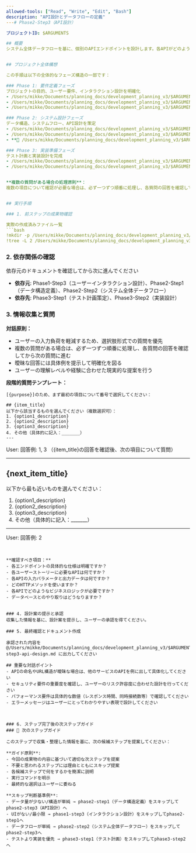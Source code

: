 ```yaml
---
allowed-tools: ["Read", "Write", "Edit", "Bash"]
description: "API設計とデータフローの定義"
---# Phase2-Step3（API設計）

プロジェクトID: $ARGUMENTS

## 概要
システム全体データフローを基に、個別のAPIエンドポイントを設計します。各APIがどのようにデータを処理し、データベースとの間でどのようにやり取りするかを**APIごとのフローチャート**で表現します。個別APIの詳細な入出力仕様とビジネスロジックを定義します。


## プロジェクト全体構想

この手順は以下の全体的なフェーズ構造の一部です：

### Phase 1: 要件定義フェーズ
プロジェクトの目的、ユーザー要件、インタラクション設計を明確化
- /Users/mikke/Documents/planning_docs/development_planning_v3/$ARGUMENTS/phase1-step1-idea-and-goals.md # アイデアと目標の明確化
- /Users/mikke/Documents/planning_docs/development_planning_v3/$ARGUMENTS/phase1-step2-user-requirements.md # ユーザー要件定義
- /Users/mikke/Documents/planning_docs/development_planning_v3/$ARGUMENTS/phase1-step3-user-interaction.md # ユーザーインタラクション設計

### Phase 2: システム設計フェーズ
データ構造、システムフロー、API設計を策定
- /Users/mikke/Documents/planning_docs/development_planning_v3/$ARGUMENTS/phase2-step1-data-structure.md # データ構造定義
- /Users/mikke/Documents/planning_docs/development_planning_v3/$ARGUMENTS/phase2-step2-system-dataflow.md # システム全体データフロー設計
- **🎯 /Users/mikke/Documents/planning_docs/development_planning_v3/$ARGUMENTS/phase2-step3-api-design.md** # API設計（個別API） ← **現在のステップ**

### Phase 3: 実装準備フェーズ
テスト計画と実装設計を完成
- /Users/mikke/Documents/planning_docs/development_planning_v3/$ARGUMENTS/phase3-step1-test-plan.md # テスト計画策定
- /Users/mikke/Documents/planning_docs/development_planning_v3/$ARGUMENTS/phase3-step2-implementation-design.md # 実装設計


**複数の質問がある場合の処理原則**：
複数の項目について確認が必要な場合は、必ず一つずつ順番に処理し、各質問の回答を確認してから次の質問に進む。一度に全ての質問を提示することは避け、段階的なアプローチを取る。


## 実行手順

### 1. 前ステップの成果物確認

実際の作成済みファイル一覧
```bash
!mkdir -p /Users/mikke/Documents/planning_docs/development_planning_v3/$ARGUMENTS
!tree -L 2 /Users/mikke/Documents/planning_docs/development_planning_v3/$ARGUMENTS | ls -l /Users/mikke/Documents/planning_docs/development_planning_v3/$ARGUMENTS
```

### 2. 依存関係の確認

依存元のドキュメントを確認してから次に進んでください


- **依存元**: Phase1-Step3（ユーザーインタラクション設計）、Phase2-Step1（データ構造定義）、Phase2-Step2（システム全体データフロー）
- **依存先**: Phase3-Step1（テスト計画策定）、Phase3-Step2（実装設計）
### 3. 情報収集と質問

**対話原則：**
- ユーザーの入力負荷を軽減するため、選択肢形式での質問を優先
- 複数の質問がある場合は、必ず一つずつ順番に処理し、各質問の回答を確認してから次の質問に進む
- 曖昧な回答には具体例を提示して明確化を図る
- ユーザーの理解レベルや経験に合わせた現実的な提案を行う

**段階的質問テンプレート：**
```
[{purpose}]のため、まず最初の項目について番号で選択してください：

## {item_title}
以下から該当するものを選んでください（複数選択可）：
1. {option1_description}
2. {option2_description}
3. {option3_description}
4. その他（具体的に記入：_______）
---
```

User: 回答例: 1, 3
（{item_title}の回答を確認後、次の項目について質問）

---

## {next_item_title}
以下から最も近いものを選んでください：
1. {option1_description}
2. {option2_description}
3. {option3_description}
4. その他（具体的に記入：_______）

---
User: 回答例: 2
```


**確認すべき項目：**
- 各エンドポイントの具体的な仕様は明確ですか？
- 各ユーザーストーリーに必要なAPIは何ですか？
- 各APIの入力パラメータと出力データは何ですか？
- どのHTTPメソッドを使いますか？
- 各APIでどのようなビジネスロジックが必要ですか？
- データベースとのやり取りはどうなりますか？


### 4. 設計案の提示と承認
収集した情報を基に、設計案を提示し、ユーザーの承認を得てください。

### 5. 最終確認とドキュメント作成

承認された内容を @/Users/mikke/Documents/planning_docs/development_planning_v3/$ARGUMENTS/phase2-step3-api-design.md に出力してください

## 重要な対話ポイント
- APIの命名やURL構造が曖昧な場合は、他のサービスのAPIを例に出して具体化してください
- セキュリティ要件の重要度を確認し、ユーザーのリスク許容度に合わせた設計を行ってください
- パフォーマンス要件は具体的な数値（レスポンス時間、同時接続数等）で確認してください
- エラーメッセージはユーザーにとってわかりやすい表現で設計してください



### 6. ステップ完了後の次ステップガイド
### 🚀 次のステップガイド

このステップで収集・整理した情報を基に、次の候補ステップを提案してください：

**ガイド原則**:
- 今回の成果物の内容に基づいて適切な次ステップを提案
- 不要と思われるステップには理由とともにスキップ提案
- 各候補ステップで何をするかを簡潔に説明
- 実行コマンドを明示
- 最終的な選択はユーザーに委ねる

**スキップ判断基準例**:
- データ量が少ない/構造が単純 → phase2-step1（データ構造定義）をスキップしてphase2-step3（API設計）へ
- UIがない/最小限 → phase1-step3（インタラクション設計）をスキップしてphase2-step1へ
- データフローが単純 → phase2-step2（システム全体データフロー）をスキップしてphase2-step3へ
- テストより実装を優先 → phase3-step1（テスト計画）をスキップしてphase3-step2へ

